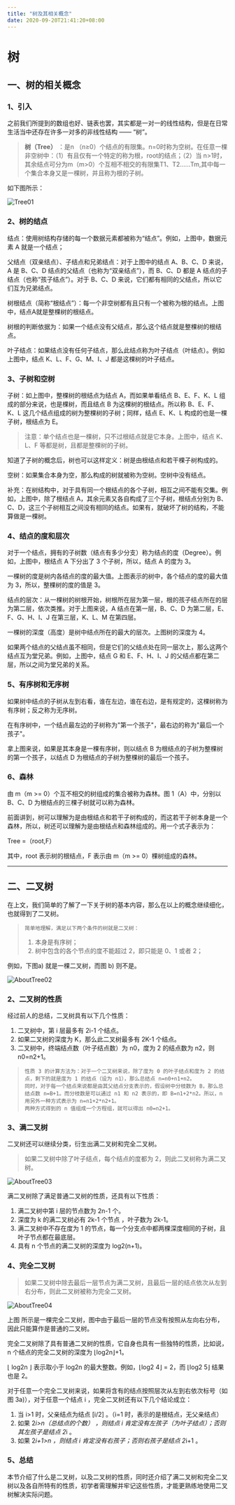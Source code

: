 ```yaml
---
title: "树及其相关概念"
date: 2020-09-20T21:41:20+08:00
---
```


# 树

## 一、树的相关概念

### 1、引入

之前我们所提到的数组也好、链表也罢，其实都是一对一的线性结构，但是在日常生活当中还存在许多一对多的非线性结构 —— “树”。

>    **树（Tree）** ：是n （n≥0）个结点的有限集。n=0时称为空树。在任意一棵非空树中：（1）有且仅有一个特定的称为根，root的结点；（2）当 n>1时，其余结点可分为m（m>0）个互相不相交的有限集T1、T2……Tm,其中每一个集合本身又是一棵树，并且称为根的子树。

如下图所示：

![Tree01](https://github.com/QuakeWang/quakewang.github.io/blob/master/content/imag/AboutTree01.png?raw=true)                                                                  

### 2、树的结点

结点：使用树结构存储的每一个数据元素都被称为“结点”。例如，上图中，数据元素 A 就是一个结点；

父结点（双亲结点）、子结点和兄弟结点：对于上图中的结点 A、B、C、D 来说，A 是 B、C、D 结点的父结点（也称为“双亲结点”），而 B、C、D 都是 A 结点的子结点（也称“孩子结点”）。对于 B、C、D 来说，它们都有相同的父结点，所以它们互为兄弟结点。

树根结点（简称“根结点”）：每一个非空树都有且只有一个被称为根的结点。上图中，结点A就是整棵树的根结点。

树根的判断依据为：如果一个结点没有父结点，那么这个结点就是整棵树的根结点。

叶子结点：如果结点没有任何子结点，那么此结点称为叶子结点（叶结点）。例如上图中，结点 K、L、F、G、M、I、J 都是这棵树的叶子结点。

### 3、子树和空树

子树：如上图中，整棵树的根结点为结点 A，而如果单看结点  B、E、F、K、L 组成的部分来说，也是棵树，而且结点 B 为这棵树的根结点。所以称 B、E、F、K、L  这几个结点组成的树为整棵树的子树；同样，结点 E、K、L 构成的也是一棵子树，根结点为 E。

>    注意：单个结点也是一棵树，只不过根结点就是它本身。上图中，结点 K、L、F 等都是树，且都是整棵树的子树。

知道了子树的概念后，树也可以这样定义：树是由根结点和若干棵子树构成的。

空树：如果集合本身为空，那么构成的树就被称为空树。空树中没有结点。

补充：在树结构中，对于具有同一个根结点的各个子树，相互之间不能有交集。例如，上图中，除了根结点 A，其余元素又各自构成了三个子树，根结点分别为 B、C、D，这三个子树相互之间没有相同的结点。如果有，就破坏了树的结构，不能算做是一棵树。

### 4、结点的度和层次

对于一个结点，拥有的子树数（结点有多少分支）称为结点的度（Degree）。例如，上图中，根结点 A 下分出了 3 个子树，所以，结点 A 的度为 3。

一棵树的度是树内各结点的度的最大值。上图表示的树中，各个结点的度的最大值为 3，所以，整棵树的度的值是 3。

结点的层次：从一棵树的树根开始，树根所在层为第一层，根的孩子结点所在的层为第二层，依次类推。对于上图来说，A 结点在第一层，B、C、D 为第二层，E、F、G、H、I、J 在第三层，K、L、M 在第四层。

一棵树的深度（高度）是树中结点所在的最大的层次。上图树的深度为 4。

如果两个结点的父结点虽不相同，但是它们的父结点处在同一层次上，那么这两个结点互为堂兄弟。例如，上图中，结点 G 和 E、F、H、I、J 的父结点都在第二层，所以之间为堂兄弟的关系。

### 5、有序树和无序树

如果树中结点的子树从左到右看，谁在左边，谁在右边，是有规定的，这棵树称为有序树；反之称为无序树。

在有序树中，一个结点最左边的子树称为"第一个孩子"，最右边的称为"最后一个孩子"。

拿上图来说，如果是其本身是一棵有序树，则以结点 B 为根结点的子树为整棵树的第一个孩子，以结点 D 为根结点的子树为整棵树的最后一个孩子。

### 6、森林

由 m（m >= 0）个互不相交的树组成的集合被称为森林。图 1（A）中，分别以 B、C、D 为根结点的三棵子树就可以称为森林。

 前面讲到，树可以理解为是由根结点和若干子树构成的，而这若干子树本身是一个森林，所以，树还可以理解为是由根结点和森林组成的。用一个式子表示为：

Tree =（root,F）

其中，root 表示树的根结点，F 表示由 m（m >= 0）棵树组成的森林。

---

## 二、二叉树

在上文，我们简单的了解了一下关于树的基本内容，那么在以上的概念继续细化，也就得到了二叉树。

>     简单地理解，满足以下两个条件的树就是二叉树：
>
>    1.   本身是有序树；
>    2.   树中包含的各个节点的度不能超过 2，即只能是 0、1 或者 2；

例如，下图a) 就是一棵二叉树，而图 b) 则不是。

![AboutTree02](https://github.com/QuakeWang/quakewang.github.io/blob/master/content/imag/AboutTree02.gif?raw=true)

### 2、二叉树的性质

经过前人的总结，二叉树具有以下几个性质：

1.   二叉树中，第 i 层最多有 2i-1 个结点。
2.   如果二叉树的深度为 K，那么此二叉树最多有 2K-1 个结点。
3.   二叉树中，终端结点数（叶子结点数）为 n0，度为 2 的结点数为 n2，则 n0=n2+1。

>     性质 3 的计算方法为：对于一个二叉树来说，除了度为 0 的叶子结点和度为 2 的结点，剩下的就是度为 1 的结点（设为 n1），那么总结点 n=n0+n1+n2。
>     同时，对于每一个结点来说都是由其父结点分支表示的，假设树中分枝数为 B，那么总结点数 n=B+1。而分枝数是可以通过 n1 和 n2 表示的，即 B=n1+2*n2。所以，n 用另外一种方式表示为 n=n1+2*n2+1。
>     两种方式得到的 n 值组成一个方程组，就可以得出 n0=n2+1。

### 3、满二叉树

二叉树还可以继续分类，衍生出满二叉树和完全二叉树。

>    如果二叉树中除了叶子结点，每个结点的度都为 2，则此二叉树称为满二叉树。

![AboutTree03](https://github.com/QuakeWang/quakewang.github.io/blob/master/content/imag/AboutTree03.gif?raw=true)

满二叉树除了满足普通二叉树的性质，还具有以下性质：

1.   满二叉树中第 i 层的节点数为 2n-1 个。
2.   深度为 k 的满二叉树必有 2k-1 个节点 ，叶子数为 2k-1。
3.   满二叉树中不存在度为 1 的节点，每一个分支点中都两棵深度相同的子树，且叶子节点都在最底层。
4.   具有 n 个节点的满二叉树的深度为 log2(n+1)。

### 4、完全二叉树

>    如果二叉树中除去最后一层节点为满二叉树，且最后一层的结点依次从左到右分布，则此二叉树被称为完全二叉树。

![AboutTree04](https://github.com/QuakeWang/quakewang.github.io/blob/master/content/imag/AboutTree04.gif?raw=true)

上图 所示是一棵完全二叉树，图中由于最后一层的节点没有按照从左向右分布，因此只能算作是普通的二叉树。

 完全二叉树除了具有普通二叉树的性质，它自身也具有一些独特的性质，比如说，n 个结点的完全二叉树的深度为 ⌊log2n⌋+1。

⌊ log2n ⌋ 表示取小于 log2n 的最大整数。例如，⌊log2 4⌋ = 2，而 ⌊log2 5⌋ 结果也是 2。

对于任意一个完全二叉树来说，如果将含有的结点按照层次从左到右依次标号（如图 3a)），对于任意一个结点 i ，完全二叉树还有以下几个结论成立：

1.   当 i>1 时，父亲结点为结点 [i/2] 。（i=1 时，表示的是根结点，无父亲结点）
2.   如果 2*i>n（总结点的个数） ，则结点 i 肯定没有左孩子（为叶子结点）；否则其左孩子是结点 2*i 。
3.   如果 2*i+1>n ，则结点 i 肯定没有右孩子；否则右孩子是结点 2*i+1 。

### 5、总结

本节介绍了什么是二叉树，以及二叉树的性质，同时还介绍了满二叉树和完全二叉树以及各自所特有的性质，初学者需理解并牢记这些性质，才能更熟练地使用二叉树解决实际问题。